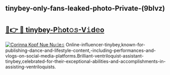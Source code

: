 ## tinybey-only-fans​-leaked-photo​-Private-(9blvz)


# <h2><a href="https://mediaupload.pro?title=tinybey&ref=git">🔗👉 🔴 tinybey-P𝚑ot𝚘𝚜-V𝚒d𝚎o</a></h2>

[![Corinna Kopf Nue Nu𝚍e𝚜](https://i.imgur.com/0qMVB7G.gif)](https://mediaupload.pro?title=tinybey&ref=git)
Online-influencer-tinybey,known-for-publishing-dance-and-lifestyle-content,-including-performances-and-vlogs-on-social-media-platforms.Brilliant-ventriloquist-assistant-tinybey,celebrated-for-their-exceptional-abilities-and-accomplishments-in-assisting-ventriloquists.  